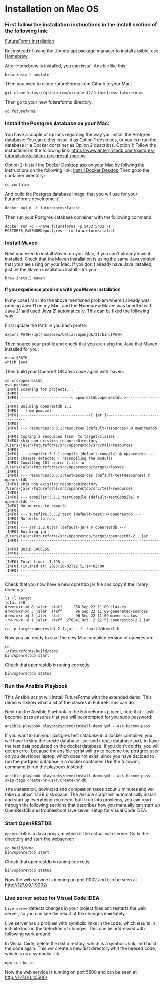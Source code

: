 # Installation on Mac OS

### First follow the installation instructions in the install section of the following link:

[FutureForms Installation](../README.md#install-futureforms-featured-demo-and-tutorial-installation)

But instead of using the Ubuntu apt package manager to install ansible, use [Homebrew](https://brew.sh/)

After Homebrew is installed, you can install Ansible like this:
```
brew install ansible
```
Then you need to clone FutureForms from Github to your Mac:
```
git clone https://github.com/miracle-42/futureforms futureforms
```
Then go to your new futureforms directory:
```
cd futureforms
```
### Install the Postgres database on your Mac:
You have a couple of options regarding the way you install the Postgres database:
You can either install it as Option 1 describes, or you can run the database in a Docker container as Option 2 describes.
Option 1: Follow the instuctions on the following link:
https://www.enterprisedb.com/postgres-tutorials/installation-postgresql-mac-os

Option 2: Install the Docker Desktop app on your Mac by follwing the instructions on the following link:
[Install Docker Desktop](https://docs.docker.com/desktop/install/mac-install/)
Then go to the container directory:
```
cd container
```
And build the Postgres database image, that you will use for your FutureForms development:
```
docker build -t futureforms:latest .
```
Then run your Postgres database container with the following command:
```
docker run -d --name futureforms -p 5432:5432 -e POSTGRES_PASSWORD=postgres --rm futureforms:latest
```

### Install Maven
Next you need to install Maven on your Mac, if you don't already have it installed. Check that the Maven installation is using the same Java version that your are using on your Mac. If you don't already have Java installed, just let the Maven installation install it for you:

```
brew install maven
```

#### If you experience problems with you Maven installation
In my case I ran into the above mentioned problem where I already was running Java 11 on my Mac, and the Homebrew Maven was bundled with Java 21 and used Java 21 automatically. This can be fixed the following way:

First update the Path in you bash profile:
```
export PATH=/opt/homebrew/Cellar/openjdk/21/bin:$PATH
```
Then source your profile and check that you are using the Java that Maven installed for you:
```
echo $PATH
which java
```
Then build your Openrest DB Java code again with maven:
```
cd src/openrestdb
mvn package
[INFO] Scanning for projects...
[INFO]
[INFO] -----------------------< openrestdb:openrestdb >------------------------
[INFO] Building openrestdb 2.1
[INFO]   from pom.xml
[INFO] --------------------------------[ jar ]---------------------------------
[INFO]
[INFO] --- resources:3.3.1:resources (default-resources) @ openrestdb ---
[INFO] Copying 3 resources from  to target/classes
[INFO] skip non existing resourceDirectory /Users/jaler/futureforms/src/openrestdb/src/main/resources
[INFO]
[INFO] --- compiler:3.8.1:compile (default-compile) @ openrestdb ---
[INFO] Changes detected - recompiling the module!
[INFO] Compiling 101 source files to /Users/jaler/futureforms/src/openrestdb/target/classes
[INFO]
[INFO] --- resources:3.3.1:testResources (default-testResources) @ openrestdb ---
[INFO] skip non existing resourceDirectory /Users/jaler/futureforms/src/openrestdb/src/test/resources
[INFO]
[INFO] --- compiler:3.8.1:testCompile (default-testCompile) @ openrestdb ---
[INFO] No sources to compile
[INFO]
[INFO] --- surefire:3.1.2:test (default-test) @ openrestdb ---
[INFO] No tests to run.
[INFO]
[INFO] --- jar:3.2.0:jar (default-jar) @ openrestdb ---
[INFO] Building jar: /Users/jaler/futureforms/src/openrestdb/target/openrestdb-2.1.jar
[INFO] ------------------------------------------------------------------------
[INFO] BUILD SUCCESS
[INFO] ------------------------------------------------------------------------
[INFO] Total time:  7.898 s
[INFO] Finished at: 2023-10-02T12:51:14+02:00
[INFO] ------------------------------------------------------------------------
```
Check that you now have a new oprestdb jar file and copy it the library directory:
```
ls -l target
total 640
drwxrwxr-x@ 8 jaler  staff     256 Sep 22 11:09 classes
drwxrwxr-x@ 3 jaler  staff      96 Sep 22 11:09 generated-sources
drwxrwxr-x@ 3 jaler  staff      96 Sep 22 11:09 maven-status
-rw-rw-r--@ 1 jaler  staff  270841 Oct  2 12:51 openrestdb-2.1.jar
```
```
cp -p target/openrestdb-2.1.jar ../../build/demo/lib
```
Now you are ready to start the new Mac compiled version of openrestdb:
```
cd -
~/futureforms/build/demo
bin/openrestdb start
```
Check that openrestdb is runing correctly:
```
bin/openrestdb status
```

### Run the Ansible Playbook
This Ansible script will install FutureForms with the extended demo.
This demo will show what a lot of the classes in FutureForms can do.

Next run the Ansible Playbook in the FutureForms project, note that --ask-become-pass ensures that you will be prompted for you sudo password:
```
ansible-playbook playbooks/demo/install-demo.yml --ask-become-pass
```
If you want to run your postgres test database in a docker container, you will have to skip the create database user and create database part, to have the test data populated on the docker database.
If you don't do this, you will get an error, because the ansible script will try to become the postgres user on you developer laptop, which does not exist, since you have decided to run the postgres database in a docker container. Use the following command to run the playbook instead:
```
ansible-playbook playbooks/demo/install-demo.yml --ask-become-pass --skip-tags create-hr-user,create-hr-db
``````

The installation, download and compilation takes about 3 minutes
and will take up about 1.1GB disk space.
The Ansible script will automatically install and start up everything you need, but if run into problems, you can read through the following sections that describes how you manually can start up OpenRestDB and troubleshoot Live server setup for Visual Code IDEA. 

### Start OpenRESTDB
`openrestdb` is a Java program which is the actual web server.
Go to the directory and start the webserver:
```
cd build/demo
bin/openrestdb start
```
Check that openrestdb is runing correctly:
```
bin/openrestdb status
```
Now the web service is running on port 9002
and can be seen at http://127.0.0.1:9002/


### Live server setup for Visual Code IDEA
`Live server`detects changes in your project files and restarts the web server, so you can see the result of the changes imediately.

Live server has a problem with symbolic links in the code, which results in inifinite loop in the detection of changes. This can be addressed with following work around:

In Visual Code, delete the dist directory, which is a symbolic link, and build the code again. This will create a new dist directory whit the needed code, which is no a symbolic link.
```
npm run build
```

Now the web service is running on port 5500
and can be seen at http://127.0.0.1:5500/

